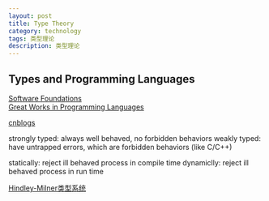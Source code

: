 ```yaml
---
layout: post
title: Type Theory
category: technology
tags: 类型理论
description: 类型理论
---
```


## Types and Programming Languages  
[Software Foundations](https://softwarefoundations.cis.upenn.edu/)  
[Great Works in Programming Languages](http://www.cis.upenn.edu/~bcpierce/courses/670Fall04/GreatWorksInPL.shtml)  

[cnblogs](https://www.cnblogs.com/oneplace/p/6426628.html)  

strongly typed: always well behaved, no forbidden behaviors
weakly typed: have untrapped errors, which are forbidden behaviors (like C/C++)

statically: reject ill behaved process in compile time
dynamiclly: reject ill behaved process in run time

[Hindley-Milner类型系统](https://www.zybuluo.com/darwin-yuan/note/424724)  